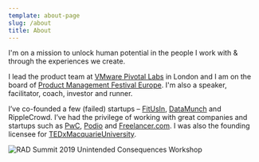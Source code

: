 ```yaml
---
template: about-page
slug: /about
title: About
---
```

I'm on a mission to unlock human potential in the people I work with & through the experiences we create.

I lead the product team at <a href="https://tanzu.vmware.com/labs" target="_blank">VMware Pivotal Labs</a> in London and I am on the board of <a href="https://productmanagementfestival.com/zurich/" target="_blank">Product Management Festival Europe</a>. I'm also a speaker, facilitator, coach, investor and runner.

I’ve co-founded a few (failed) startups – <a href="https://www.smh.com.au/business/small-business/casual-gym-visit-app-an-australian-first-20130804-2r7h1.html" target="_blank">FitUsIn</a>, <a href="https://gust.com/companies/datamunch" target="_blank">DataMunch</a> and RippleCrowd. I’ve had the privilege of working with great companies and startups such as <a href="https://www.pwc.com.au/" target="_blank">PwC</a>, <a href="https://podio.com/" target="_blank">Podio</a> and <a href="https://www.freelancer.com/" target="_blank">Freelancer.com</a>. I was also the founding licensee for <a href="https://www.tedxmacquarieuni.com/" target="_blank">TEDxMacquarieUniversity</a>.

![RAD Summit 2019 Unintended Consequences Workshop](/assets/rad-2019-unintended-consequences-workshop.jpg "Speaking at RAD Summit 2019")
